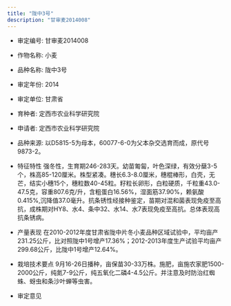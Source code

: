 ```yaml
---
title: "陇中3号"
description: "甘审麦2014008"
---
```

* 审定编号:  甘审麦2014008

*  作物名称:  小麦

*  品种名称:  陇中3号

*  审定年份:  2014

*  审定单位:  甘肃省

* 育种者:  定西市农业科学研究院

*  申请者:  定西市农业科学研究院

*  品种来源:  以D5815-5为母本，60077-6-0为父本杂交选育而成，原代号9873-2。

*  特征特性
强冬性，生育期246-283天。幼苗匍匐，叶色深绿，有效分蘖3-5个，株高85-120厘米。株型紧凑。穗长6.3-8.0厘米，穗棍棒形，白壳，无芒，结实小穗15个，穗粒数40-45粒。籽粒长卵形，白粒硬质，千粒重43.0-47.5克，容重807.6克/升，含粗蛋白16.56%，湿面筋37.90%，赖氨酸0.415%,沉降值37.0毫升。抗条锈性经接种鉴定，苗期对混和菌表现免疫至高抗，成株期对HY8、水4、条中32、水14、水7表现免疫至高抗。总体表现高抗条锈病。

*  产量表现
在2010-2012年度甘肃省陇中片冬小麦品种区域试验中，平均亩产231.25公斤，比对照陇中1号增产17.36%；2012-2013年度生产试验平均亩产299.68公斤，比陇中1号增产12.64%。

*  栽培技术要点
 9月16-26日播种，亩保苗30-33万株。施肥，亩施农家肥1500-2000公斤，纯氮7-9公斤，纯五氧化二磷4-4.5公斤。并注意及时防治红蜘蛛、蚜虫和条沙叶蝉等虫害。

*  审定意见

